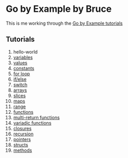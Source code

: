 # Go by Example by Bruce

This is me working through the [Go by Example tutorials](https://gobyexample.com)

## Tutorials

1. hello-world
1. [variables](002-variables.go)
1. [values](003-values.go)
1. [constants](004-constants.go)
1. [for loop](005-for.go)
1. [if/else](006-if.go)
1. [switch](007-switch.go)
1. [arrays](008-arrays.go)
1. [slices](009-slices.go)
1. [maps](010-maps.go)
1. [range](011-range.go)
1. [functions](012-functions.go)
1. [multi-return functions](013-multiple-return-functions.go)
1. [variadic functions](014-variadic-functions.go)
1. [closures](015-closures.go)
1. [recursion](016-recursion.go)
1. [pointers](017-pointers.go)
1. [structs](018-structs.go)
1. [methods](019-methods.go)
